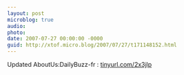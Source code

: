 ```yaml
---
layout: post
microblog: true
audio: 
photo: 
date: 2007-07-27 00:00:00 -0000
guid: http://xtof.micro.blog/2007/07/27/t171148152.html
---
```

Updated AboutUs:DailyBuzz-fr : [tinyurl.com/2x3jlp](http://tinyurl.com/2x3jlp)
